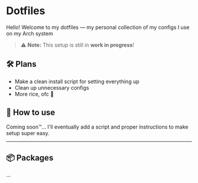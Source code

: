 # Dotfiles

Hello! Welcome to my dotfiles — my personal collection of my configs I use on my Arch system

> ⚠️ **Note:** This setup is still in **work in progress**!
> 
## 🛠️ Plans

- Make a clean install script for setting everything up
- Clean up unnecessary configs
- More rice, ofc 🍚

## 🚀 How to use

Coming soon™... I'll eventually add a script and proper instructions to make setup super easy.

---

## 📦 Packages

...
